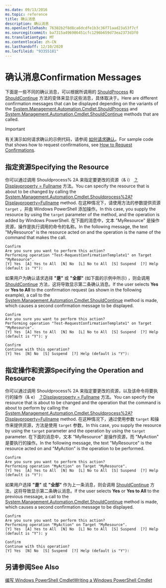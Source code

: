 ```yaml
---
ms.date: 09/13/2016
ms.topic: reference
title: 确认消息
description: 确认消息
ms.openlocfilehash: 76302b2f8d8ca6dcdfe1b3c36f71aad23a53f7cf
ms.sourcegitcommit: ba7315a496986451cfc1296b659d73ea2373d3f0
ms.translationtype: MT
ms.contentlocale: zh-CN
ms.lasthandoff: 12/10/2020
ms.locfileid: "93355181"
---
```

# <a name="confirmation-messages"></a><span data-ttu-id="e68c9-103">确认消息</span><span class="sxs-lookup"><span data-stu-id="e68c9-103">Confirmation Messages</span></span>

<span data-ttu-id="e68c9-104">下面是一些不同的确认消息，可以根据所调用的 [ShouldProcess](/dotnet/api/System.Management.Automation.Cmdlet.ShouldProcess) 和 [ShouldContinue](/dotnet/api/System.Management.Automation.Cmdlet.ShouldContinue) 方法的变体来显示这些消息，具体取决于。</span><span class="sxs-lookup"><span data-stu-id="e68c9-104">Here are different confirmation messages that can be displayed depending on the variants of the [System.Management.Automation.Cmdlet.ShouldProcess](/dotnet/api/System.Management.Automation.Cmdlet.ShouldProcess) and [System.Management.Automation.Cmdlet.ShouldContinue](/dotnet/api/System.Management.Automation.Cmdlet.ShouldContinue) methods that are called.</span></span>

> [!IMPORTANT]
> <span data-ttu-id="e68c9-105">有关演示如何请求确认的示例代码，请参阅 [如何请求确认](./how-to-request-confirmations.md)。</span><span class="sxs-lookup"><span data-stu-id="e68c9-105">For sample code that shows how to request confirmations, see [How to Request Confirmations](./how-to-request-confirmations.md).</span></span>

## <a name="specifying-the-resource"></a><span data-ttu-id="e68c9-106">指定资源</span><span class="sxs-lookup"><span data-stu-id="e68c9-106">Specifying the Resource</span></span>

<span data-ttu-id="e68c9-107">你可以通过调用 Shouldprocess% 2A 来指定要更改的资源（& i） [？Displayproperty = Fullname](/dotnet/api/System.Management.Automation.Cmdlet.ShouldProcess) 方法。</span><span class="sxs-lookup"><span data-stu-id="e68c9-107">You can specify the resource that is about to be changed by calling the [System.Management.Automation.Cmdlet.Shouldprocess%2A?Displayproperty=Fullname](/dotnet/api/System.Management.Automation.Cmdlet.ShouldProcess) method.</span></span> <span data-ttu-id="e68c9-108">在这种情况下，请使用方法的参数提供资源 `target` ，并由 Windows PowerShell 添加操作。</span><span class="sxs-lookup"><span data-stu-id="e68c9-108">In this case, you supply the resource by using the `target` parameter of the method, and the operation is added by Windows PowerShell.</span></span> <span data-ttu-id="e68c9-109">在下面的消息中，文本 "MyResource" 是操作资源，操作是执行调用的命令的名称。</span><span class="sxs-lookup"><span data-stu-id="e68c9-109">In the following message, the text "MyResource" is the resource acted on and the operation is the name of the command that makes the call.</span></span>

```Output
Confirm
Are you sure you want to perform this action?
Performing operation "Test-RequestConfirmationTemplate1" on Target "MyResource".
[Y] Yes  [A] Yes to All  [N] No  [L] No to All  [S] Suspend  [?] Help (default is "Y"):
```

<span data-ttu-id="e68c9-110">如果用户为确认请求选择 **"是"** 或 **"全部"** (如下面的示例中所示) ，则会调用 [ShouldContinue](/dotnet/api/System.Management.Automation.Cmdlet.ShouldContinue) 方法，这将导致显示第二条确认消息。</span><span class="sxs-lookup"><span data-stu-id="e68c9-110">If the user selects **Yes** or **Yes to All** to the confirmation request (as shown in the following example), a call to the [System.Management.Automation.Cmdlet.ShouldContinue](/dotnet/api/System.Management.Automation.Cmdlet.ShouldContinue) method is made, which causes a second confirmation message to be displayed.</span></span>

```Output
Confirm
Are you sure you want to perform this action?
Performing operation "Test-RequestConfirmationTemplate1" on Target "MyResource".
[Y] Yes  [A] Yes to All  [N] No  [L] No to All  [S] Suspend  [?] Help (default is "Y"): y

Confirm
Continue with this operation?
[Y] Yes  [N] No  [S] Suspend  [?] Help (default is "Y"):
```

## <a name="specifying-the-operation-and-resource"></a><span data-ttu-id="e68c9-111">指定操作和资源</span><span class="sxs-lookup"><span data-stu-id="e68c9-111">Specifying the Operation and Resource</span></span>

<span data-ttu-id="e68c9-112">你可以通过调用 Shouldprocess% 2A 来指定要更改的资源，以及该命令将要执行的操作（& e） [？Displayproperty = Fullname](/dotnet/api/System.Management.Automation.Cmdlet.ShouldProcess) 方法。</span><span class="sxs-lookup"><span data-stu-id="e68c9-112">You can specify the resource that is about to be changed and the operation that the command is about to perform by calling the [System.Management.Automation.Cmdlet.Shouldprocess%2A?Displayproperty=Fullname](/dotnet/api/System.Management.Automation.Cmdlet.ShouldProcess) method.</span></span> <span data-ttu-id="e68c9-113">在这种情况下，通过使用参数 `target` 和操作来提供资源，方法是使用 `target` 参数。</span><span class="sxs-lookup"><span data-stu-id="e68c9-113">In this case, you supply the resource by using the `target` parameter and the operation by using the `target` parameter.</span></span> <span data-ttu-id="e68c9-114">在下面的消息中，文本 "MyResource" 是操作资源，而 "MyAction" 是要执行的操作。</span><span class="sxs-lookup"><span data-stu-id="e68c9-114">In the following message, the text "MyResource" is the resource acted on and "MyAction" is the operation to be performed.</span></span>

```Output
Confirm
Are you sure you want to perform this action?
Performing operation "MyAction" on Target "MyResource".
[Y] Yes  [A] Yes to All  [N] No  [L] No to All  [S] Suspend  [?] Help (default is "Y"):
```

<span data-ttu-id="e68c9-115">如果用户选择 **"是"** 或 **"全部"** 作为上一条消息，则会调用 [ShouldContinue](/dotnet/api/System.Management.Automation.Cmdlet.ShouldContinue) 方法，这将导致显示第二条确认消息。</span><span class="sxs-lookup"><span data-stu-id="e68c9-115">If the user selects **Yes** or **Yes to All** to the previous message, a call to the [System.Management.Automation.Cmdlet.ShouldContinue](/dotnet/api/System.Management.Automation.Cmdlet.ShouldContinue) method is made, which causes a second confirmation message to be displayed.</span></span>

```Output
Confirm
Are you sure you want to perform this action?
Performing operation "MyAction" on Target "MyResource".
[Y] Yes  [A] Yes to All  [N] No  [L] No to All  [S] Suspend  [?] Help (default is "Y"): y

Confirm
Continue with this operation?
[Y] Yes  [N] No  [S] Suspend  [?] Help (default is "Y"):
```

## <a name="see-also"></a><span data-ttu-id="e68c9-116">另请参阅</span><span class="sxs-lookup"><span data-stu-id="e68c9-116">See Also</span></span>

[<span data-ttu-id="e68c9-117">编写 Windows PowerShell Cmdlet</span><span class="sxs-lookup"><span data-stu-id="e68c9-117">Writing a Windows PowerShell Cmdlet</span></span>](./writing-a-windows-powershell-cmdlet.md)
